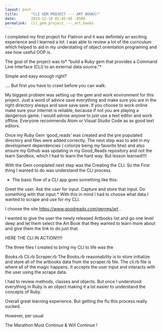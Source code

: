 ```yaml
---
layout: post
title:      "CLI GEM PROJECT --- ART BOOKS!"
date:       2019-12-10 01:45:48 -0500
permalink:  cli_gem_project_---_art_books
---
```


I completed my first project for Flatiron and it was definitely an exciting experience and I learned a lot. I was able to review a lot of the curriculum which helped to aid in my understating of object orientation programing and see how useful OOP is.

The goal of the project was to* “build a Ruby gem that provides a Command Line Interface (CLI) to an external data source.”*

Simple and easy enough right?

…. But first you have to crawl before you can walk.

My biggest problem was setting up the gem and work environment for this project. Just a word of advice save everything and make sure you are in the right directory always and save save save. If you choose to work online make sure your internet is reliable, because if not you are playing a dangerous game. I would advise anyone to just use a text editor and work offline. Everyone recommends Atom or Visual Studio Code as as good text editors.

Once my Ruby Gem ‘good_reads’ was created and the pre populated directory and files were added correctly. The next step was to add in my development dependencies ( colorize being my favorite btw) and also ensure my Github was updating in my Good_Reads repository and not the learn Sandbox, which I had to learn the hard way. But lesson learned!!!!

With the Gem complated next step was the Creating the CLI. So the First thing I wanted to do was understand the CLI process.

* The basic flow of a CLI app goes something like this:

Greet the user.
Ask the user for input.
Capture and store that input.
Do something with that input.*
With this in mind I had to choose what data I wanted to scrape and use for my CLI.

I choose the site https://www.goodreads.com/genres/art .

I wanted to give the user the newly released Artbooks list and go one level deep and let them select the Art Book that they wanted to learn more about and give them the link to do just that.

HERE THE CLI IN ACTION!!!!!

The three files I created to bring my CLI to life was the

Books.rb
Cli.rb
Scraper.rb
The Books.rb reasonability is to store initialize and store all of the artbooks data from the scraper.rb file. The cli.rb file is where all of the magic happens. It accepts the user input and interacts with the user using the scrape data.

I had to review methods, classes and objects. But once I understood everything in Ruby is an object making it a lot easier to understand the concepts of Ruby. 

Overall great learning experience. But getting the flu this process really sucked. 

However, per usual 

 The Marathon Must Continue & Will Continue !


 




 



